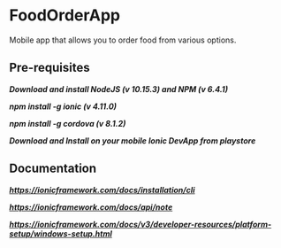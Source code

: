 # FoodOrderApp
Mobile app that allows you to order food from various options.

## Pre-requisites
***Download and install NodeJS (v 10.15.3) and NPM (v 6.4.1)***

***npm install -g ionic (v 4.11.0)***

***npm install -g cordova (v 8.1.2)***

***Download and Install on your mobile Ionic DevApp from playstore***

## Documentation
***https://ionicframework.com/docs/installation/cli***

***https://ionicframework.com/docs/api/note***

***https://ionicframework.com/docs/v3/developer-resources/platform-setup/windows-setup.html***
